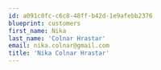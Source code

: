 ```yaml
---
id: a091c0fc-c6c8-48ff-b42d-1e9afebb2376
blueprint: customers
first_name: Nika
last_name: 'Colnar Hrastar'
email: nika.colnar@gmail.com
title: 'Nika Colnar Hrastar'
---
```

